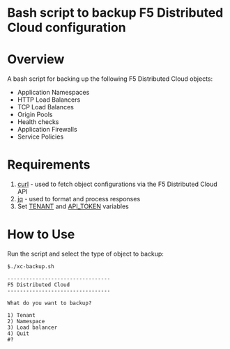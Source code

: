 # Bash script to backup F5 Distributed Cloud configuration

# Overview

A bash script for backing up the following F5 Distributed Cloud objects:

- Application Namespaces
- HTTP Load Balancers
- TCP Load Balances
- Origin Pools
- Health checks
- Application Firewalls
- Service Policies

# Requirements

1. [curl](https://curl.se/) - used to fetch object configurations via the F5 Distributed Cloud API
2. [jq](https://jqlang.github.io/jq/) - used to format and process responses
3. Set [TENANT](https://docs.cloud.f5.com/docs/ves-concepts/core-concepts#tenant) and [API_TOKEN](https://docs.cloud.f5.com/docs/how-to/user-mgmt/credentials#generate-api-token) variables

# How to Use

Run the script and select the type of object to backup:
```
$./xc-backup.sh

---------------------------------
F5 Distributed Cloud
---------------------------------

What do you want to backup?

1) Tenant
2) Namespace
3) Load balancer
4) Quit
#?

```
